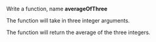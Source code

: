 Write a function, name **averageOfThree**

The function will take in three integer arguments.

The function will return the average of the three integers. 